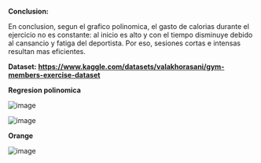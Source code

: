 **Conclusion:**

En conclusion, segun el grafico polinomica, el gasto de calorias durante el ejercicio no
es constante: al inicio es alto y con el tiempo disminuye debido al cansancio y fatiga del deportista.
Por eso, sesiones cortas e intensas resultan mas eficientes.

**Dataset: https://www.kaggle.com/datasets/valakhorasani/gym-members-exercise-dataset**

**Regresion polinomica**

![image](https://github.com/user-attachments/assets/468c5232-efba-4577-9f42-619cb5b04659)

![image](https://github.com/user-attachments/assets/6da8f9b9-096e-4955-bb71-a2c784f73de2)

**Orange**

![image](https://github.com/user-attachments/assets/e15fe7f9-32b7-441f-a9d4-b4604bcb9c34)
